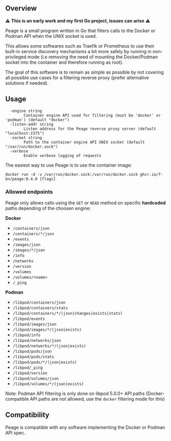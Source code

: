 ## Overview

:warning: **This is an early work and my first Go project, issues can arise** :warning:

Peage is a small program written in Go that filters calls to the Docker or Podman API when the UNIX socket is used.

This allows some softwares such as Traefik or Prometheus to use their built-in service discovery mechanisms a bit more safely by running in non-privileged mode (i.e removing the need of mounting the Docker/Podman socket into the container and therefore running as root).

The goal of this software is to remain as simple as possible by not covering all possible use cases for a filtering reverse proxy (prefer alternative solutions if needed).

## Usage

```
  -engine string
        Container engine API used for filtering (must be 'docker' or 'podman') (default "docker")
  -listen-addr string
        Listen address for the Peage reverse proxy server (default "localhost:2375")
  -socket string
        Path to the container engine API UNIX socket (default "/var/run/docker.sock")
  -verbose
        Enable verbose logging of requests
```

The easiest way to use Peage is to use the container image:

```shell
docker run -d -v /var/run/docker.sock:/var/run/docker.sock ghcr.io/f-bn/peage:0.4.0 [flags]
```

### Allowed endpoints

Peage only allows calls using the `GET` or `HEAD` method on specific **hardcoded** paths depending of the choosen engine:

**Docker**

  - `/containers/json`
  - `/containers/*/json`
  - `/events`
  - `/images/json`
  - `/images/*/json`
  - `/info`
  - `/networks`
  - `/version`
  - `/volumes`
  - `/volumes/<name>`
  - `/_ping`

**Podman**

  - `/libpod/containers/json`
  - `/libpod/containers/stats`
  - `/libpod/containers/*/(json|changes|exists|stats)`
  - `/libpod/events`
  - `/libpod/images/json`
  - `/libpod/images/*/(json|exists)`
  - `/libpod/info`
  - `/libpod/networks/json`
  - `/libpod/networks/*/(json|exists)`
  - `/libpod/pods/json`
  - `/libpod/pods/stats`
  - `/libpod/pods/*/(json|exists)`
  - `/libpod/_ping`
  - `/libpod/version`
  - `/libpod/volumes/json`
  - `/libpod/volumes/*/(json|exists)`

Note: Podman API filtering is only done on libpod 5.0.0+ API paths (Docker-compatible API paths are not allowed, use the `docker` filtering mode for this)

## Compatibility

Peage is compatible with any software implementing the Docker or Podman API spec.
